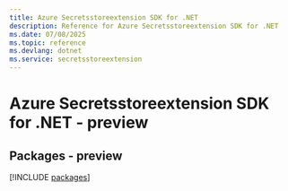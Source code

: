 ```yaml
---
title: Azure Secretsstoreextension SDK for .NET
description: Reference for Azure Secretsstoreextension SDK for .NET
ms.date: 07/08/2025
ms.topic: reference
ms.devlang: dotnet
ms.service: secretsstoreextension
---
```

# Azure Secretsstoreextension SDK for .NET - preview
## Packages - preview
[!INCLUDE [packages](secretsstoreextension-index.md)]